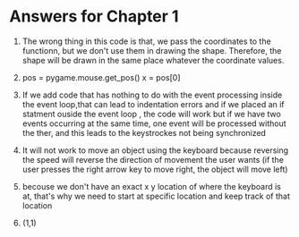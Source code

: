 # Answers for Chapter 1

1. The wrong thing in this code is that, we pass the coordinates to the functionn, but we don't use them in drawing
    the shape. 
    Therefore, the shape will be drawn in the same place whatever the coordinate values. 


2. pos = pygame.mouse.get_pos()
   x = pos[0]

3. If we add code that has nothing to do with the event processing inside the event loop,that can lead to indentation errors
   and if we placed an if statment ouside the event loop , the code will work but if we have two events occurring at the same
   time, one event will be processed without the ther, and this leads to the keystrockes not being synchronized

4. It will not work to move an object using the keyboard because reversing the speed will reverse the direction of movement the 
   user wants (if the  user presses the right arrow key to move right, the object will move left)

5. becouse we don't have an exact x y location of where the keyboard is at, that's why we need to start at specific location
    and keep track of that location

6. (1,1)